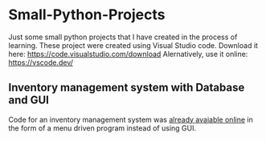 # Small-Python-Projects
Just some small python projects that I have created in the process of learning.
These project were created using Visual Studio code.
Download it here: https://code.visualstudio.com/download
Alernatively, use it online: https://vscode.dev/


## Inventory management system with Database and GUI
Code for an inventory management system was [already avaiable online](https://www.sourcecodester.com/python/16703/stock-inventory-system-python-free-source-code.html) in the form of a menu driven program instead of using GUI.

